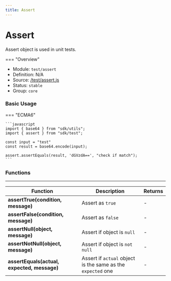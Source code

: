 ```yaml
---
title: Assert
---
```


Assert
===

Assert object is used in unit tests.

=== "Overview"
- Module: `test/assert`
- Definition: N/A
- Source: [/test/assert.js](https://github.com/eclipse/dirigible/blob/master/components/api-test/src/main/resources/META-INF/dirigible/test/assert.js)
- Status: `stable`
- Group: `core`

### Basic Usage

=== "ECMA6"

    ```javascript
    import { base64 } from "sdk/utils";
    import { assert } from "sdk/test";

    const input = "test"
    const result = base64.encode(input);

    assert.assertEquals(result, 'dGVzdA==', "check if match");
    ```

<!-- === "CommonJS"

    ```javascript
    const base64 = require('utils/base64');
    const assertEquals = require('test/assert').assertEquals;

    const input = "test"
    const result = base64.encode(input);

    assertEquals(result, 'dGVzdA==', "check if match");
    ``` -->

### Functions

---

Function     | Description | Returns
------------ | ----------- | --------
**assertTrue(condition, message)**   | Assert as `true` | *-*
**assertFalse(condition, message)**   | Assert as `false` | *-*
**assertNull(object, message)**   | Assert if object is `null` | *-*
**assertNotNull(object, message)**   | Assert if object is `not null` | *-*
**assertEquals(actual, expected, message)**   | Assert if `actual` object is the same as the `expected` one | *-*
